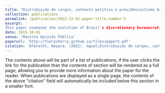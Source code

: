 ```yaml
---
title: "Distribuição de cargos, contexto político e presidencialismo brasileiro: uma análise institucional do sistema de livre provimento"
collection: publications
permalink: /publication/2022-12-01-paper-title-number-5
excerpt: '
This paper examines the evolution of Brazil's discretionary bureaucratic positions. It discusses how public office allocation relates to the coalitional presidential system and efforts to professionalise the bureaucracy. Presidential dilemmas arise between coalition support and policy control. Drawing on institutional change theories, it analyses appointment rules and their impact on nominees. Through a Brazil case study, it evaluates theoretical predictions against empirical evidence using bibliographic research, document analysis, and descriptive statistics. Results show non-compliance with appointment rules, high career civil servant presence in discretionary roles, and varying coordination body roles. Despite presidential power centralisation, managers often have freedom in staff selection, underscoring the importance of informal institutions in analysis. The paper provides a contextual account of Brazil and contributes to theory-testing and theory-building on institution-office distribution relationships.'
date: 2015-10-01
venue: 'Revista Opinião Pública'
paperurl: 'http://fierycherry.github.io/files/paper5.pdf'
citation: 'Albrecht, Nayara. (2022). &quot;Distribuição de cargos, contexto político e presidencialismo brasileiro: uma análise institucional do sistema de livre provimento. &quot; <i>Journal 1</i>. 1(3).'
---
```



The contents above will be part of a list of publications, if the user clicks the link for the publication than the contents of section will be rendered as a full page, allowing you to provide more information about the paper for the reader. When publications are displayed as a single page, the contents of the above "citation" field will automatically be included below this section in a smaller font.
